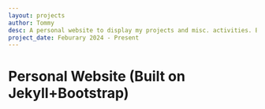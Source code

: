 ```yaml
---
layout: projects
author: Tommy
desc: A personal website to display my projects and misc. activities. Built using Jekyll+Bootstrap.
project_date: Feburary 2024 - Present
---
```

# Personal Website (Built on Jekyll+Bootstrap)